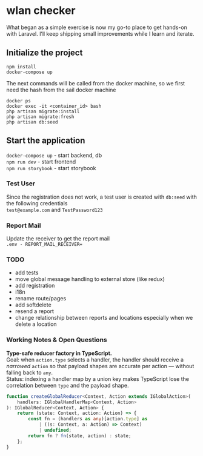 # wlan checker

What began as a simple exercise is now my go-to place to get hands-on with
Laravel. I’ll keep shipping small improvements while I learn and iterate.


## Initialize the project
`npm install`  
`docker-compose up`

The next commands will be called from the docker machine, so we first need the hash from the sail docker machine

`docker ps`  
`docker exec -it <container_id> bash`  
`php artisan migrate:install`  
`php artisan migrate:fresh`  
`php artisan db:seed`  

## Start the application

`docker-compose up` - start backend, db  
`npm run dev` - start frontend  
`npm run storybook` - start storybook  

### Test User

Since the registration does not work, a test user is created with `db:seed` with the following credentials  
`test@example.com` and `TestPassword123`

### Report Mail
Update the receiver to get the report mail  
`.env - REPORT_MAIL_RECEIVER=`


### TODO
- add tests
- move global message handling to external store (like redux)
- add registration
- i18n
- rename route/pages
- add softdelete
- resend a report
- change relationship between reports and locations especially when we delete a location

### Working Notes & Open Questions

**Type-safe reducer factory in TypeScript.**  
Goal: when `action.type` selects a handler, the handler should receive a *narrowed* 
`action` so that payload shapes are accurate per action — without falling back to `any`.  
Status: indexing a handler map by a union key makes TypeScript lose the correlation between 
`type` and the payload shape.   

```typescript
function createGlobalReducer<Context, Action extends IGlobalAction>(
    handlers: IGlobalHandlerMap<Context, Action>
): IGlobalReducer<Context, Action> {
    return (state: Context, action: Action) => {
        const fn = (handlers as any)[action.type] as
            | ((s: Context, a: Action) => Context)
            | undefined;
        return fn ? fn(state, action) : state;
    };
}
```
